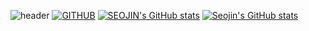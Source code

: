 
![header](https://capsule-render.vercel.app/api?type=waving&color=timeGradient&text=Welcome%20to%20Seojin's%20GitHub%20👋&animation=twinkling&fontSize=35&fontAlignY=40&fontAlign=70&height=250)
[![GITHUB](https://hits.seeyoufarm.com/api/count/incr/badge.svg?url=https%3A%2F%2Fgithub.com%2Fjiholee0&count_bg=%23F29494&title_bg=%232F2E2E&icon=github.svg&icon_color=%23FFFFFF&title=GITHUB&edge_flat=false)](https://github.com/zkdk1241)
[![SEOJIN's GitHub stats](https://github-readme-stats.vercel.app/api?username=zkdk1241&include_all_commits=true&theme=nord&hide_border=true&count_private=true)](https://github.com/zkdk1241/github-readme-stats)
[![Seojin's GitHub stats](https://github-readme-stats.vercel.app/api?username=zkdk1241)](https://github.com/anuraghazra/github-readme-stats)
<!--
**zkdk1241/zkdk1241** is a ✨ _special_ ✨ repository because its `README.md` (this file) appears on your GitHub profile.

Here are some ideas to get you started:

- 🔭 I’m currently working on ...
- 🌱 I’m currently learning ...
- 👯 I’m looking to collaborate on ...
- 🤔 I’m looking for help with ...
- 💬 Ask me about ...
- 📫 How to reach me: ...
- 😄 Pronouns: ...
- ⚡ Fun fact: ...
-->
